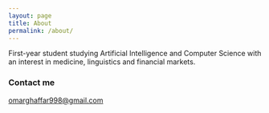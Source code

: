 ```yaml
---
layout: page
title: About
permalink: /about/
---
```

First-year student studying Artificial Intelligence and Computer Science with an interest in medicine, linguistics and financial markets.

### Contact me

[omarghaffar998@gmail.com](mailto:omarghaffar998@gmail.com)
